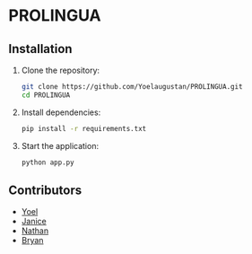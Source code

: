 # PROLINGUA

## Installation
1. Clone the repository:
   ```bash
   git clone https://github.com/Yoelaugustan/PROLINGUA.git
   cd PROLINGUA
2. Install dependencies:
   ```bash
   pip install -r requirements.txt
3. Start the application:
   ```bash
   python app.py
   
## Contributors
- [Yoel](https://github.com/Yoelaugusta)
- [Janice](https://github.com/janicezzzzzz)
- [Nathan](https://github.com/aciopokpok)
- [Bryan](https://github.com/bryanlakaoni)
